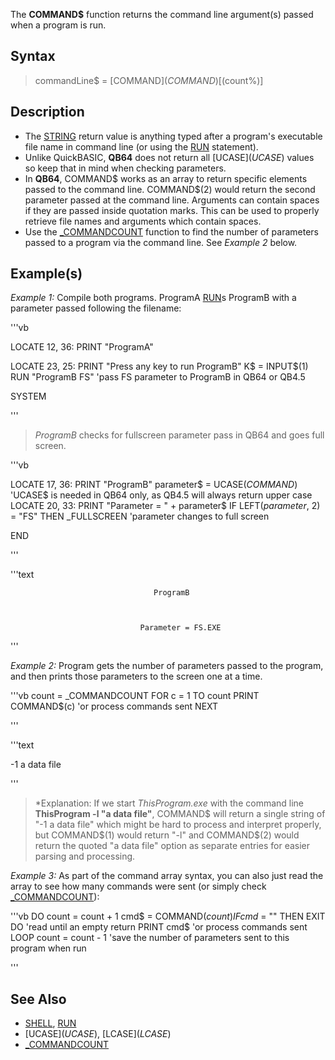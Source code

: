 The **COMMAND$** function returns the command line argument(s) passed when a program is run.


## Syntax
 
>  commandLine$ = [COMMAND$](COMMAND$)[(count%)]


## Description

* The [STRING](STRING) return value is anything typed after a program's executable file name in command line (or using the [RUN](RUN) statement).
* Unlike QuickBASIC, **QB64** does not return all [UCASE$](UCASE$) values so keep that in mind when checking parameters.
* In **QB64**, COMMAND$ works as an array to return specific elements passed to the command line. COMMAND$(2) would return the second parameter passed at the command line. Arguments can contain spaces if they are passed inside quotation marks. This can be used to properly retrieve file names and arguments which contain spaces.
* Use the [_COMMANDCOUNT](_COMMANDCOUNT) function to find the number of parameters passed to a program via the command line. See *Example 2* below.


## Example(s)

*Example 1:* Compile both programs. ProgramA [RUN](RUN)s ProgramB with a parameter passed following the filename: 

'''vb

LOCATE 12, 36: PRINT "ProgramA"

LOCATE 23, 25: PRINT "Press any key to run ProgramB"
K$ = INPUT$(1)
RUN "ProgramB FS"  'pass FS parameter to ProgramB in QB64 or QB4.5

SYSTEM

'''
>  *ProgramB* checks for fullscreen parameter pass in QB64 and goes full screen. 

'''vb

LOCATE 17, 36: PRINT "ProgramB"
parameter$ = UCASE$(COMMAND$) 'UCASE$ is needed in QB64 only, as QB4.5 will always return upper case
LOCATE 20, 33: PRINT "Parameter = " + parameter$
IF LEFT$(parameter$, 2) = "FS" THEN _FULLSCREEN 'parameter changes to full screen

END 

'''

'''text


                                    ProgramB



                                 Parameter = FS.EXE

'''



*Example 2:* Program gets the number of parameters passed to the program, and then prints those parameters to the screen one at a time. 

'''vb
count = _COMMANDCOUNT
FOR c = 1 TO count
    PRINT COMMAND$(c) 'or process commands sent
NEXT

'''

'''text

-1
a data file

'''

>  *Explanation: If we start *ThisProgram.exe* with the command line **ThisProgram -l "a data file"**, COMMAND$ will return a single string of "-1 a data file" which might be hard to process and interpret properly, but COMMAND$(1) would return "-l" and COMMAND$(2) would return the quoted "a data file" option as separate entries for easier parsing and processing.


*Example 3:* As part of the command array syntax, you can also just read the array to see how many commands were sent (or simply check [_COMMANDCOUNT](_COMMANDCOUNT)): 

'''vb
DO
    count = count + 1
    cmd$ = COMMAND$(count)
    IF cmd$ = "" THEN EXIT DO 'read until an empty return
    PRINT cmd$ 'or process commands sent
LOOP
count = count - 1 'save the number of parameters sent to this program when run

'''


## See Also

* [SHELL](SHELL), [RUN](RUN)
* [UCASE$](UCASE$), [LCASE$](LCASE$)
* [_COMMANDCOUNT](_COMMANDCOUNT)




